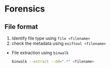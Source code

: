 # Forensics

## File format

1. Identify file type using ```file <filename>```
2. check the metadata using ```exiftool <filename>```

- File extraction using ```binwalk```

    ```bash
    binwalk --extract --dd=".*" <filename>
    ```

